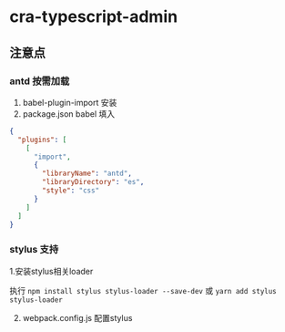 # cra-typescript-admin

## 注意点

### antd 按需加载

1. babel-plugin-import 安装
2. package.json babel 填入
```json
{
  "plugins": [
    [
      "import",
      {
        "libraryName": "antd",
        "libraryDirectory": "es",
        "style": "css"
      }
    ]
  ]
}
```

### stylus 支持

1.安装stylus相关loader

执行 `npm install stylus stylus-loader --save-dev` 或 `yarn add stylus stylus-loader`

2. webpack.config.js 配置stylus


